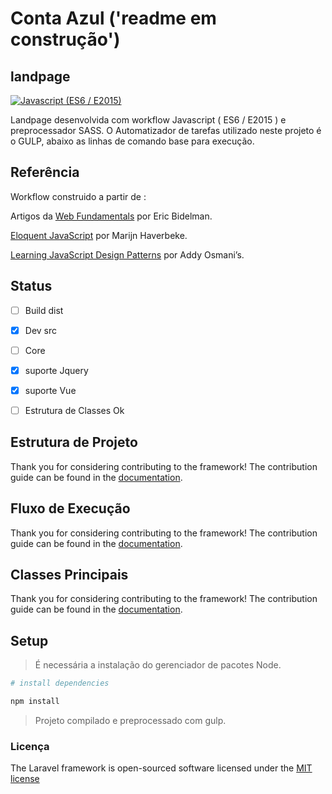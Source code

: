 # Conta Azul ('readme em construção')

## landpage 


[![Javascript (ES6 / E2015)](https://travis-ci.org/laravel/framework.svg)](https://travis-ci.org/laravel/framework)
<!-- [![CSS (SASS)](https://travis-ci.org/laravel/framework.svg)](https://travis-ci.org/laravel/framework)
[![HTML (vr.5)](https://travis-ci.org/laravel/framework.svg)](https://travis-ci.org/laravel/framework)
[![Node.JS](https://travis-ci.org/laravel/framework.svg)](https://travis-ci.org/laravel/framework)
[![Gulp](https://travis-ci.org/laravel/framework.svg)](https://travis-ci.org/laravel/framework) -->


Landpage desenvolvida com workflow Javascript ( ES6 / E2015 ) e preprocessador SASS.
O Automatizador de tarefas utilizado neste projeto é o GULP, abaixo as linhas de comando base para execução.


## Referência

Workflow construido a partir de :

Artigos da [Web Fundamentals](https://www.html5rocks.com/en/tutorials/webcomponents/imports/) por Eric Bidelman.

[Eloquent JavaScript](http://eloquentjavascript.net/) por Marijn Haverbeke.

[Learning JavaScript Design Patterns](http://eloquentjavascript.net/) por Addy Osmani’s.


## Status

- [ ] Build dist
- [x] Dev src 
- [ ] Core 
- [x] suporte Jquery 
- [x] suporte Vue
- [ ] Estrutura de Classes Ok 


## Estrutura de Projeto 

Thank you for considering contributing to the framework! The contribution guide can be found in the [documentation](#).


## Fluxo de Execução 

Thank you for considering contributing to the framework! The contribution guide can be found in the [documentation](#).


## Classes Principais 

Thank you for considering contributing to the framework! The contribution guide can be found in the [documentation](#).


## Setup

> É necessária a instalação do gerenciador de pacotes Node.

``` bash
# install dependencies

npm install 


```

> Projeto compilado e preprocessado com gulp.


### Licença

The Laravel framework is open-sourced software licensed under the [MIT license](http://opensource.org/licenses/MIT)
